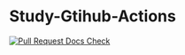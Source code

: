 # Study-Gtihub-Actions
[![Pull Request Docs Check](https://github.com/Halozhan/Study-Gtihub-Actions/actions/workflows/Sphinx%20Build%20Action.yml/badge.svg)](https://github.com/Halozhan/Study-Gtihub-Actions/actions/workflows/Sphinx%20Build%20Action.yml)
